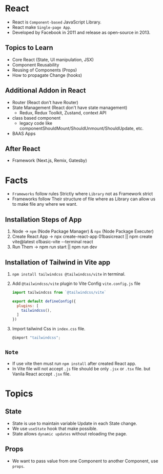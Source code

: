 # React

- React is `Component-based` JavaScript Library.
- React make `Single-page App`.
- Developed by Facebook in 2011 and release as open-source in 2013.

## Topics to Learn

- Core React (State, UI manipulation, JSX)
- Component Reusability
- Reusing of Components (Props)
- How to propagate Change (hooks)

## Additional Addon in React

- Router (React don't have Router)
- State Management (React don't have state management)
  - Redux, Redux Toolkit, Zustand, context API
- class based component
  - legacy code like componentShouldMount/ShouldUnmount/ShouldUpdate, etc.
- BAAS Apps

## After React

- Framework (Next.js, Remix, Gatesby)

# Facts

- `Frameworks` follow rules Strictly where `Library` not as Framework strict
- Frameworks follow Their structure of file where as Library can allow us to make file any where we want.

## Installation Steps of App

1. Node -> `npm` (Node Package Manager) & `npx` (Node Package Executer)
2. Create React App -> npx create-react-app 01basicreact || npm create vite@latest o1basic-vite --terminal react
3. Run Them -> npm run start || npm run dev

## Installation of Tailwind in Vite app

1. `npm install tailwindcss @tailwindcss/vite` in terminal.
2. Add `@tailwindcss/vite` plugin to Vite Config `vite.config.js` file

   ```js
   import tailwindcss from `@tailwindcss/vite`

   export default defineConfig({
     plugins: [
       tailwindcss(),
     ]
   })
   ```

3. Import tailwind Css in `index.css` file.
   ```js
   @import "tailwindcss";
   ```

## `Note`

- If use vite then must run `npm install` after created React app.
- In Vite file will not accept `.js` file should be only `.jsx` or `.tsx` file. but Vanila React accept `.jsx` file.

# Topics

## State

- State is use to maintain variable Update in each State change.
- We use `useState` hook that make possible.
- State allows `dynamic updates` without reloading the page.

## Props

- We want to pass value from one Component to another Component, use `props`.
